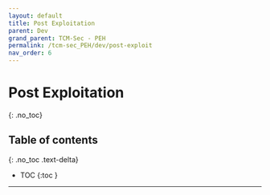 ```yaml
---
layout: default
title: Post Exploitation
parent: Dev
grand_parent: TCM-Sec - PEH
permalink: /tcm-sec_PEH/dev/post-exploit
nav_order: 6
---
```


# Post Exploitation <!-- markdownlint-disable-line MD025 MD022 -->
{: .no_toc}

## Table of contents <!-- markdownlint-disable-line MD022 -->
{: .no_toc .text-delta}

- TOC
{:toc }

---
